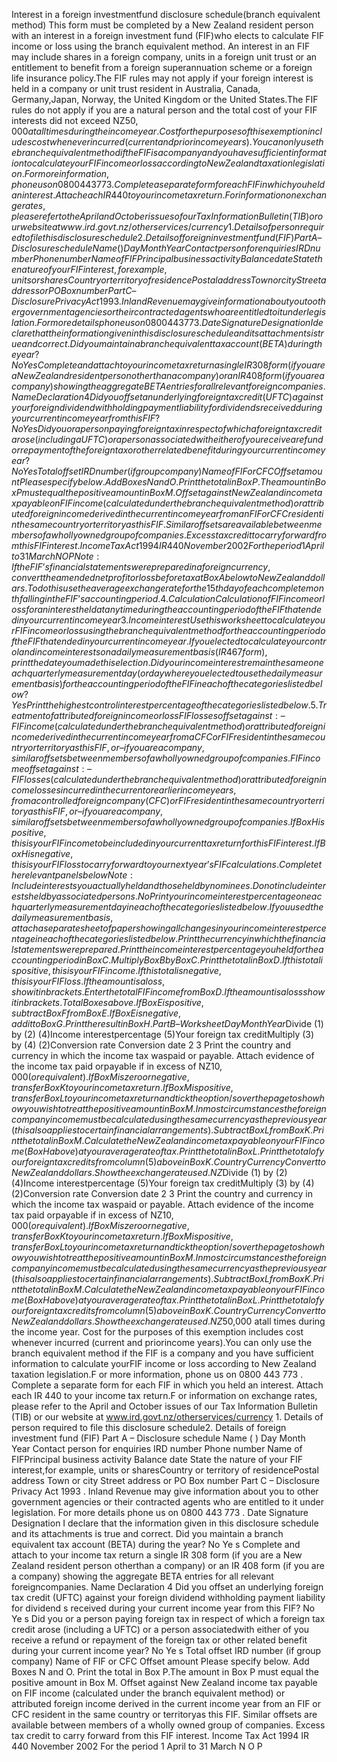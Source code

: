 Interest in a foreign investmentfund disclosure schedule(branch equivalent method) This form must be completed by a New Zealand resident person with an interest in a foreign investment fund (FIF)who elects to calculate FIF income or loss using the branch equivalent method. An interest in an FIF may include shares in a foreign company, units in a foreign unit trust or an entitlement to benefit from a foreign superannuation scheme or a foreign life insurance policy.The FIF rules may not apply if your foreign interest is held in a company or unit trust resident in Australia, Canada, Germany,Japan, Norway, the United Kingdom or the United States.The FIF rules do not apply if you are a natural person and the total cost of your FIF interests did not exceed NZ$50,000 atall times during the income year. Cost for the purposes of this exemption includes cost whenever incurred (current and priorincome years).You can only use the branch equivalent method if the FIF is a company and you have sufficient information to calculate yourFIF income or loss according to New Zealand taxation legislation.F or more information, phone us on 0800 443 773 . Complete a separate form for each FIF in which you held an interest. Attach each IR 440 to your income tax return.F or information on exchange rates, please refer to the April and October issues of our Tax Information Bulletin (TIB) or our website at www.ird.govt.nz/otherservices/currency 1. Details of person required to file this disclosure schedule2. Details of foreign investment fund (FIF) Part A – Disclosure schedule Name ( ) Day Month Year Contact person for enquiries IRD number Phone number Name of FIFPrincipal business activity Balance date State the nature of your FIF interest,for example, units or sharesCountry or territory of residencePostal address Town or city Street address or PO Box number Part C – Disclosure Privacy Act 1993 . Inland Revenue may give information about you to other government agencies or their contracted agents who are entitled to it under legislation. For more details phone us on 0800 443 773 . Date Signature Designation I declare that the information given in this disclosure schedule and its attachments is true and correct. Did you maintain a branch equivalent tax account (BETA) during the year? No Ye s Complete and attach to your income tax return a single IR 308 form (if you are a New Zealand resident person otherthan a company) or an IR 408 form (if you are a company) showing the aggregate BETA entries for all relevant foreigncompanies. Name Declaration 4 Did you offset an underlying foreign tax credit (UFTC) against your foreign dividend withholding payment liability for dividend s received during your current income year from this FIF? No Ye s Did you or a person paying foreign tax in respect of which a foreign tax credit arose (including a UFTC) or a person associatedwith either of you receive a refund or repayment of the foreign tax or other related benefit during your current income year? No Ye s Total offset IRD number (if group company) Name of FIF or CFC Offset amount Please specify below. Add Boxes N and O. Print the total in Box P.The amount in Box P must equal the positive amount in Box M. Offset against New Zealand income tax payable on FIF income (calculated under the branch equivalent method) or attributed foreign income derived in the current income year from an FIF or CFC resident in the same country or territoryas this FIF. Similar offsets are available between members of a wholly owned group of companies. Excess tax credit to carry forward from this FIF interest. Income Tax Act 1994 IR 440 November 2002 For the period 1 April to 31 March N O P Note: If the FIF’s financial statements were prepared in a foreign currency, convert the amended net profit or loss before tax at Box A below to New Zealand dollars. To do this use the average exchange rate for the 15th day of each completemonth falling in the FIF’s accounting period. 4. Calculation Calculation of FIF income or loss for an interest held at any time during the accounting period of the FIF thatended in your current income year 3. Income interest Use this worksheet to calculate your FIF income or loss using the branch equivalent method for the accounting period of the FIFthat ended in your current income year. If you elected to calculate your control and income interests on a daily measurement basis(IR 467 form), print the date you made this election. Did your income interest remain the same on each quarterly measurement day (or day where you elected to use the dailymeasurement basis) for the accounting period of the FIF in each of the categories listed below? Yes Print the highest control interest percentage of the categories listed below. 5. Treatment of attributed foreign income or loss FIF losses offset against:– FIF income (calculated under the branch equivalent method) or attributed foreign income derived in the current incomeyear from a CFC or FIF resident in the same country or territory as this FIF, or – if you are a company, similar offsets between members of a wholly owned group of companies. FIF income offset against:– FIF losses (calculated under the branch equivalent method) or attributed foreign income losses incurred in the current orearlier income years, from a controlled foreign company (CFC) or FIF resident in the same country or territory as this FIF, or – if you are a company, similar offsets between members of a wholly owned group of companies. If Box H is positive, this is your FIF income to be included in your current tax return for this FIF interest.If Box H is negative, this is your FIF loss to carry forward to your next year’s FIF calculations. Complete the relevant panels below Note: Include interests you actually held and those held by nominees. Do not include interests held by associated persons. No Print your income interest percentage on each quarterly measurement day in each of the categories listed below. If you used the daily measurement basis, attach a separatesheet of paper showing all changes in your income interest percentage in each of thecategories listed below. Print the currency in which the financial statements were prepared. Print the income interest percentage you held for the accounting period in Box C.Multiply Box B by Box C. Print the total in Box D. If this total is positive, this is your FIF income.If this total is negative, this is your FIF loss. If the amount is a loss, show it in brackets. Enter the total FIF income from Box D. If the amount is a loss show it in brackets. Total Boxes above. If Box E is positive, subtract Box F from Box E.If Box E is negative, add it to Box G. Print the result in Box H. Part B – Worksheet Day Month Year % Highest of abovecategories Measurement day Voting rightsEntitlement to profits Net assets on distribution Subscribed capital Day Month Year Day Month Year Day Month Year Day Month Year Print the weighted average figure (based on the number of days in each period above)for the category with the highest weighted income interest. % Convert to New Zealand dollars. Conversion rate Total loss IRD number (if group company) Name of FIF Loss IRD number (if group company) Name of FIF Income Adjustments to conform to New Zealand tax legislation. Print the net profit or loss before tax of the FIF for the accounting period that ended in your currentincome year. Attach a copy of the FIF’s financial statements to this form. Print your amended net profit or loss before tax in Box A. 6. Tax credit Source of rate( I or J) (1)Amount of foreigntax (3)Foreign tax in NZ$Divide (1) by (2) (4)Income interestpercentage (5)Your foreign tax creditMultiply (3) by (4) (2)Conversion rate Conversion date 2 3 Print the country and currency in which the income tax waspaid or payable. Attach evidence of the income tax paid orpayable if in excess of NZ$10,000 (or equivalent). If Box M is zero or negative, transfer Box K to your income tax return. If Box M is positive, transfer Box L to your income ta x return and tick the option/s over the page to show how you wish to treat the positive amount in Box M. In most circumstances the foreign company income must be calculated using the same currency as the previous year (thisalso applies to certain financial arrangements). Subtract Box L from Box K. Print the total in Box M. Calculate the New Zealand income tax payable on your FIF income (Box H above) at youraverage rate of tax. Print the total in Box L. Print the total of your foreign tax credits from column (5) above in Box K. Country Currency Convert to New Zealand dollars. Show the exchange rate used. NZ % Total income Average for the 15th day of each complete monthActual transaction date NZ AddDeduct ABCD E F G HK L M I J Note: If the FIF’s financial statements were prepared in a foreign currency, convert the amended net profit or loss before tax at Box A below to New Zealand dollars. To do this use the average exchange rate for the 15th day of each completemonth falling in the FIF’s accounting period. 4. Calculation Calculation of FIF income or loss for an interest held at any time during the accounting period of the FIF thatended in your current income year 3. Income interest Use this worksheet to calculate your FIF income or loss using the branch equivalent method for the accounting period of the FIFthat ended in your current income year. If you elected to calculate your control and income interests on a daily measurement basis(IR 467 form), print the date you made this election. Did your income interest remain the same on each quarterly measurement day (or day where you elected to use the dailymeasurement basis) for the accounting period of the FIF in each of the categories listed below? Yes Print the highest control interest percentage of the categories listed below. 5. Treatment of attributed foreign income or loss FIF losses offset against:– FIF income (calculated under the branch equivalent method) or attributed foreign income derived in the current incomeyear from a CFC or FIF resident in the same country or territory as this FIF, or – if you are a company, similar offsets between members of a wholly owned group of companies. FIF income offset against:– FIF losses (calculated under the branch equivalent method) or attributed foreign income losses incurred in the current orearlier income years, from a controlled foreign company (CFC) or FIF resident in the same country or territory as this FIF, or – if you are a company, similar offsets between members of a wholly owned group of companies. If Box H is positive, this is your FIF income to be included in your current tax return for this FIF interest.If Box H is negative, this is your FIF loss to carry forward to your next year’s FIF calculations. Complete the relevant panels below Note: Include interests you actually held and those held by nominees. Do not include interests held by associated persons. No Print your income interest percentage on each quarterly measurement day in each of the categories listed below. If you used the daily measurement basis, attach a separatesheet of paper showing all changes in your income interest percentage in each of thecategories listed below. Print the currency in which the financial statements were prepared. Print the income interest percentage you held for the accounting period in Box C.Multiply Box B by Box C. Print the total in Box D. If this total is positive, this is your FIF income.If this total is negative, this is your FIF loss. If the amount is a loss, show it in brackets. Enter the total FIF income from Box D. If the amount is a loss show it in brackets. Total Boxes above. If Box E is positive, subtract Box F from Box E.If Box E is negative, add it to Box G. Print the result in Box H. Part B – Worksheet Day Month Year % Highest of abovecategories Measurement day Voting rightsEntitlement to profits Net assets on distribution Subscribed capital Day Month Year Day Month Year Day Month Year Day Month Year Print the weighted average figure (based on the number of days in each period above)for the category with the highest weighted income interest. % Convert to New Zealand dollars. Conversion rate Total loss IRD number (if group company) Name of FIF Loss IRD number (if group company) Name of FIF Income Adjustments to conform to New Zealand tax legislation. Print the net profit or loss before tax of the FIF for the accounting period that ended in your currentincome year. Attach a copy of the FIF’s financial statements to this form. Print your amended net profit or loss before tax in Box A. 6. Tax credit Source of rate( I or J) (1)Amount of foreigntax (3)Foreign tax in NZ$Divide (1) by (2) (4)Income interestpercentage (5)Your foreign tax creditMultiply (3) by (4) (2)Conversion rate Conversion date 2 3 Print the country and currency in which the income tax waspaid or payable. Attach evidence of the income tax paid orpayable if in excess of NZ$10,000 (or equivalent). If Box M is zero or negative, transfer Box K to your income tax return. If Box M is positive, transfer Box L to your income ta x return and tick the option/s over the page to show how you wish to treat the positive amount in Box M. In most circumstances the foreign company income must be calculated using the same currency as the previous year (thisalso applies to certain financial arrangements). Subtract Box L from Box K. Print the total in Box M. Calculate the New Zealand income tax payable on your FIF income (Box H above) at youraverage rate of tax. Print the total in Box L. Print the total of your foreign tax credits from column (5) above in Box K. Country Currency Convert to New Zealand dollars. Show the exchange rate used. NZ % Total income Average for the 15th day of each complete monthActual transaction date NZ AddDeduct ABCD E F G HK L M I J Interest in a foreign investmentfund disclosure schedule(branch equivalent method) This form must be completed by a New Zealand resident person with an interest in a foreign investment fund (FIF)who elects to calculate FIF income or loss using the branch equivalent method. An interest in an FIF may include shares in a foreign company, units in a foreign unit trust or an entitlement to benefit from a foreign superannuation scheme or a foreign life insurance policy.The FIF rules may not apply if your foreign interest is held in a company or unit trust resident in Australia, Canada, Germany,Japan, Norway, the United Kingdom or the United States.The FIF rules do not apply if you are a natural person and the total cost of your FIF interests did not exceed NZ$50,000 atall times during the income year. Cost for the purposes of this exemption includes cost whenever incurred (current and priorincome years).You can only use the branch equivalent method if the FIF is a company and you have sufficient information to calculate yourFIF income or loss according to New Zealand taxation legislation.F or more information, phone us on 0800 443 773 . Complete a separate form for each FIF in which you held an interest. Attach each IR 440 to your income tax return.F or information on exchange rates, please refer to the April and October issues of our Tax Information Bulletin (TIB) or our website at www.ird.govt.nz/otherservices/currency 1. Details of person required to file this disclosure schedule2. Details of foreign investment fund (FIF) Part A – Disclosure schedule Name ( ) Day Month Year Contact person for enquiries IRD number Phone number Name of FIFPrincipal business activity Balance date State the nature of your FIF interest,for example, units or sharesCountry or territory of residencePostal address Town or city Street address or PO Box number Part C – Disclosure Privacy Act 1993 . Inland Revenue may give information about you to other government agencies or their contracted agents who are entitled to it under legislation. For more details phone us on 0800 443 773 . Date Signature Designation I declare that the information given in this disclosure schedule and its attachments is true and correct. Did you maintain a branch equivalent tax account (BETA) during the year? No Ye s Complete and attach to your income tax return a single IR 308 form (if you are a New Zealand resident person otherthan a company) or an IR 408 form (if you are a company) showing the aggregate BETA entries for all relevant foreigncompanies. Name Declaration 4 Did you offset an underlying foreign tax credit (UFTC) against your foreign dividend withholding payment liability for dividend s received during your current income year from this FIF? No Ye s Did you or a person paying foreign tax in respect of which a foreign tax credit arose (including a UFTC) or a person associatedwith either of you receive a refund or repayment of the foreign tax or other related benefit during your current income year? No Ye s Total offset IRD number (if group company) Name of FIF or CFC Offset amount Please specify below. Add Boxes N and O. Print the total in Box P.The amount in Box P must equal the positive amount in Box M. Offset against New Zealand income tax payable on FIF income (calculated under the branch equivalent method) or attributed foreign income derived in the current income year from an FIF or CFC resident in the same country or territoryas this FIF. Similar offsets are available between members of a wholly owned group of companies. Excess tax credit to carry forward from this FIF interest. Income Tax Act 1994 IR 440 November 2002 For the period 1 April to 31 March N O P